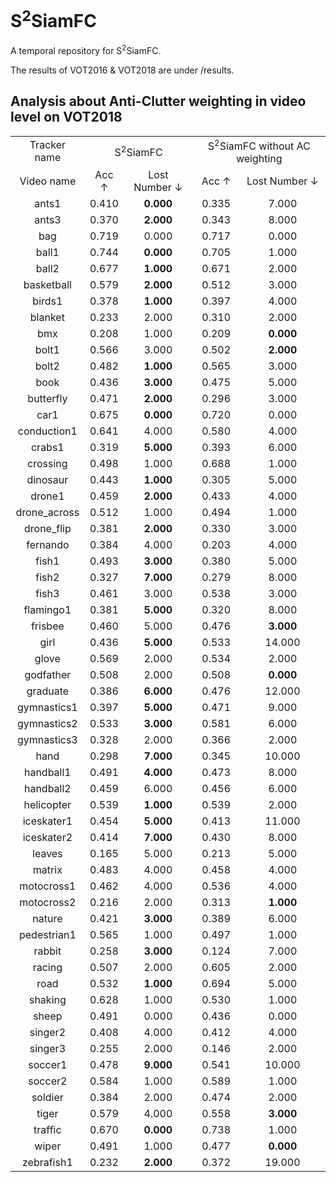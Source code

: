 # S<sup>2</sup>SiamFC
A temporal repository for S<sup>2</sup>SiamFC.

The results of VOT2016 & VOT2018 are under /results.

## Analysis about Anti-Clutter weighting in video level on VOT2018
<table>
<tr>
<td align="center"> Tracker name <td colspan=2 align="center"> S<sup>2</sup>SiamFC <td colspan=2 align="center">S<sup>2</sup>SiamFC without AC weighting
<tr>
<td colspan=1 align="center">Video name <td colspan=1 align="center">Acc &#8593;<td colspan=1 align="center">Lost Number &#8595;<td colspan=1 align="center">Acc &#8593;<td colspan=1 align="center">Lost Number &#8595;
<tr>
<td colspan=1 align="center">    ants1     <td colspan=1 align="center"> 0.410  <td colspan=1 align="center"> <b>0.000  <td colspan=1 align="center"> 0.335  <td colspan=1 align="center"> 7.000 <tr>
<td colspan=1 align="center">    ants3     <td colspan=1 align="center"> 0.370  <td colspan=1 align="center"> <b>2.000  <td colspan=1 align="center"> 0.343  <td colspan=1 align="center"> 8.000<tr>
<td colspan=1 align="center">     bag      <td colspan=1 align="center"> 0.719  <td colspan=1 align="center"> 0.000  <td colspan=1 align="center"> 0.717  <td colspan=1 align="center"> 0.000<tr>
<td colspan=1 align="center">    ball1     <td colspan=1 align="center"> 0.744  <td colspan=1 align="center"> <b>0.000  <td colspan=1 align="center"> 0.705  <td colspan=1 align="center"> 1.000<tr>
<td colspan=1 align="center">    ball2     <td colspan=1 align="center"> 0.677  <td colspan=1 align="center"> <b>1.000  <td colspan=1 align="center"> 0.671  <td colspan=1 align="center"> 2.000<tr>
<td colspan=1 align="center">  basketball  <td colspan=1 align="center"> 0.579  <td colspan=1 align="center"> <b>2.000  <td colspan=1 align="center"> 0.512  <td colspan=1 align="center"> 3.000<tr>
<td colspan=1 align="center">    birds1    <td colspan=1 align="center"> 0.378  <td colspan=1 align="center"> <b>1.000  <td colspan=1 align="center"> 0.397  <td colspan=1 align="center"> 4.000<tr>
<td colspan=1 align="center">   blanket    <td colspan=1 align="center"> 0.233  <td colspan=1 align="center"> 2.000  <td colspan=1 align="center"> 0.310  <td colspan=1 align="center"> 2.000<tr>
<td colspan=1 align="center">     bmx      <td colspan=1 align="center"> 0.208  <td colspan=1 align="center"> 1.000  <td colspan=1 align="center"> 0.209  <td colspan=1 align="center"> <b>0.000<tr>
<td colspan=1 align="center">    bolt1     <td colspan=1 align="center"> 0.566  <td colspan=1 align="center"> 3.000  <td colspan=1 align="center"> 0.502  <td colspan=1 align="center"> <b>2.000<tr>
<td colspan=1 align="center">    bolt2     <td colspan=1 align="center"> 0.482  <td colspan=1 align="center"> <b>1.000  <td colspan=1 align="center"> 0.565  <td colspan=1 align="center"> 3.000<tr>
<td colspan=1 align="center">     book     <td colspan=1 align="center"> 0.436  <td colspan=1 align="center"> <b>3.000  <td colspan=1 align="center"> 0.475  <td colspan=1 align="center"> 5.000<tr>
<td colspan=1 align="center">  butterfly   <td colspan=1 align="center"> 0.471  <td colspan=1 align="center"> <b>2.000  <td colspan=1 align="center"> 0.296  <td colspan=1 align="center"> 3.000<tr>
<td colspan=1 align="center">     car1     <td colspan=1 align="center"> 0.675  <td colspan=1 align="center"> <b>0.000  <td colspan=1 align="center"> 0.720  <td colspan=1 align="center"> 0.000<tr>
<td colspan=1 align="center"> conduction1  <td colspan=1 align="center"> 0.641  <td colspan=1 align="center"> 4.000  <td colspan=1 align="center"> 0.580  <td colspan=1 align="center"> 4.000 <tr>
<td colspan=1 align="center">    crabs1    <td colspan=1 align="center"> 0.319  <td colspan=1 align="center"> <b>5.000  <td colspan=1 align="center"> 0.393  <td colspan=1 align="center"> 6.000  <tr>
<td colspan=1 align="center">   crossing   <td colspan=1 align="center"> 0.498  <td colspan=1 align="center"> 1.000  <td colspan=1 align="center"> 0.688  <td colspan=1 align="center"> 1.000  <tr>
<td colspan=1 align="center">   dinosaur   <td colspan=1 align="center"> 0.443  <td colspan=1 align="center"> <b>1.000  <td colspan=1 align="center"> 0.305  <td colspan=1 align="center"> 5.000  <tr>
<td colspan=1 align="center">    drone1    <td colspan=1 align="center"> 0.459  <td colspan=1 align="center"> <b>2.000  <td colspan=1 align="center"> 0.433  <td colspan=1 align="center"> 4.000  <tr>
<td colspan=1 align="center"> drone_across <td colspan=1 align="center"> 0.512  <td colspan=1 align="center"> 1.000  <td colspan=1 align="center"> 0.494  <td colspan=1 align="center"> 1.000  <tr>
<td colspan=1 align="center">  drone_flip  <td colspan=1 align="center"> 0.381  <td colspan=1 align="center"> <b>2.000  <td colspan=1 align="center"> 0.330  <td colspan=1 align="center"> 3.000  <tr>
<td colspan=1 align="center">   fernando   <td colspan=1 align="center"> 0.384  <td colspan=1 align="center"> 4.000  <td colspan=1 align="center"> 0.203  <td colspan=1 align="center"> 4.000  <tr>
<td colspan=1 align="center">    fish1     <td colspan=1 align="center"> 0.493  <td colspan=1 align="center"> <b>3.000  <td colspan=1 align="center"> 0.380  <td colspan=1 align="center"> 5.000  <tr>
<td colspan=1 align="center">    fish2     <td colspan=1 align="center"> 0.327  <td colspan=1 align="center"> <b>7.000  <td colspan=1 align="center"> 0.279  <td colspan=1 align="center"> 8.000  <tr>
<td colspan=1 align="center">    fish3     <td colspan=1 align="center"> 0.461  <td colspan=1 align="center"> 3.000  <td colspan=1 align="center"> 0.538  <td colspan=1 align="center"> 3.000  <tr>
<td colspan=1 align="center">  flamingo1   <td colspan=1 align="center"> 0.381  <td colspan=1 align="center"> <b>5.000  <td colspan=1 align="center"> 0.320  <td colspan=1 align="center"> 8.000  <tr>
<td colspan=1 align="center">   frisbee    <td colspan=1 align="center"> 0.460  <td colspan=1 align="center"> 5.000  <td colspan=1 align="center"> 0.476  <td colspan=1 align="center"> <b>3.000  <tr>
<td colspan=1 align="center">     girl     <td colspan=1 align="center"> 0.436  <td colspan=1 align="center"> <b>5.000  <td colspan=1 align="center"> 0.533  <td colspan=1 align="center"> 14.000 <tr>
<td colspan=1 align="center">    glove     <td colspan=1 align="center"> 0.569  <td colspan=1 align="center"> 2.000  <td colspan=1 align="center"> 0.534  <td colspan=1 align="center"> 2.000  <tr>
<td colspan=1 align="center">  godfather   <td colspan=1 align="center"> 0.508  <td colspan=1 align="center"> 2.000  <td colspan=1 align="center"> 0.508  <td colspan=1 align="center"> <b>0.000  <tr>
<td colspan=1 align="center">   graduate   <td colspan=1 align="center"> 0.386  <td colspan=1 align="center"> <b>6.000  <td colspan=1 align="center"> 0.476  <td colspan=1 align="center"> 12.000 <tr>
<td colspan=1 align="center"> gymnastics1  <td colspan=1 align="center"> 0.397  <td colspan=1 align="center"> <b>5.000  <td colspan=1 align="center"> 0.471  <td colspan=1 align="center"> 9.000  <tr>
<td colspan=1 align="center"> gymnastics2  <td colspan=1 align="center"> 0.533  <td colspan=1 align="center"> <b>3.000  <td colspan=1 align="center"> 0.581  <td colspan=1 align="center"> 6.000  <tr>
<td colspan=1 align="center"> gymnastics3  <td colspan=1 align="center"> 0.328  <td colspan=1 align="center"> 2.000  <td colspan=1 align="center"> 0.366  <td colspan=1 align="center"> 2.000  <tr>
<td colspan=1 align="center">     hand     <td colspan=1 align="center"> 0.298  <td colspan=1 align="center"> <b>7.000  <td colspan=1 align="center"> 0.345  <td colspan=1 align="center"> 10.000 <tr>
<td colspan=1 align="center">  handball1   <td colspan=1 align="center"> 0.491  <td colspan=1 align="center"> <b>4.000  <td colspan=1 align="center"> 0.473  <td colspan=1 align="center"> 8.000  <tr>
<td colspan=1 align="center">  handball2   <td colspan=1 align="center"> 0.459  <td colspan=1 align="center"> 6.000  <td colspan=1 align="center"> 0.456  <td colspan=1 align="center"> 6.000  <tr>
<td colspan=1 align="center">  helicopter  <td colspan=1 align="center"> 0.539  <td colspan=1 align="center"> <b>1.000  <td colspan=1 align="center"> 0.539  <td colspan=1 align="center"> 2.000  <tr>
<td colspan=1 align="center">  iceskater1  <td colspan=1 align="center"> 0.454  <td colspan=1 align="center"> <b>5.000  <td colspan=1 align="center"> 0.413  <td colspan=1 align="center"> 11.000 <tr>
<td colspan=1 align="center">  iceskater2  <td colspan=1 align="center"> 0.414  <td colspan=1 align="center"> <b>7.000  <td colspan=1 align="center"> 0.430  <td colspan=1 align="center"> 8.000  <tr>
<td colspan=1 align="center">    leaves    <td colspan=1 align="center"> 0.165  <td colspan=1 align="center"> 5.000  <td colspan=1 align="center"> 0.213  <td colspan=1 align="center"> 5.000  <tr>
<td colspan=1 align="center">    matrix    <td colspan=1 align="center"> 0.483  <td colspan=1 align="center"> 4.000  <td colspan=1 align="center"> 0.458  <td colspan=1 align="center"> 4.000  <tr>
<td colspan=1 align="center">  motocross1  <td colspan=1 align="center"> 0.462  <td colspan=1 align="center"> 4.000  <td colspan=1 align="center"> 0.536  <td colspan=1 align="center"> 4.000  <tr>
<td colspan=1 align="center">  motocross2  <td colspan=1 align="center"> 0.216  <td colspan=1 align="center"> 2.000  <td colspan=1 align="center"> 0.313  <td colspan=1 align="center"> <b>1.000  <tr>
<td colspan=1 align="center">    nature    <td colspan=1 align="center"> 0.421  <td colspan=1 align="center"> <b>3.000  <td colspan=1 align="center"> 0.389  <td colspan=1 align="center"> 6.000  <tr>
<td colspan=1 align="center"> pedestrian1  <td colspan=1 align="center"> 0.565  <td colspan=1 align="center"> 1.000  <td colspan=1 align="center"> 0.497  <td colspan=1 align="center"> 1.000  <tr>
<td colspan=1 align="center">    rabbit    <td colspan=1 align="center"> 0.258  <td colspan=1 align="center"> <b>3.000  <td colspan=1 align="center"> 0.124  <td colspan=1 align="center"> 7.000  <tr>
<td colspan=1 align="center">    racing    <td colspan=1 align="center"> 0.507  <td colspan=1 align="center"> 2.000  <td colspan=1 align="center"> 0.605  <td colspan=1 align="center"> 2.000  <tr>
<td colspan=1 align="center">     road     <td colspan=1 align="center"> 0.532  <td colspan=1 align="center"> <b>1.000  <td colspan=1 align="center"> 0.694  <td colspan=1 align="center"> 5.000  <tr>
<td colspan=1 align="center">   shaking    <td colspan=1 align="center"> 0.628  <td colspan=1 align="center"> 1.000  <td colspan=1 align="center"> 0.530  <td colspan=1 align="center"> 1.000  <tr>
<td colspan=1 align="center">    sheep     <td colspan=1 align="center"> 0.491  <td colspan=1 align="center"> 0.000  <td colspan=1 align="center"> 0.436  <td colspan=1 align="center"> 0.000  <tr>
<td colspan=1 align="center">   singer2    <td colspan=1 align="center"> 0.408  <td colspan=1 align="center"> 4.000  <td colspan=1 align="center"> 0.412  <td colspan=1 align="center"> 4.000  <tr>
<td colspan=1 align="center">   singer3    <td colspan=1 align="center"> 0.255  <td colspan=1 align="center"> 2.000  <td colspan=1 align="center"> 0.146  <td colspan=1 align="center"> 2.000  <tr>
<td colspan=1 align="center">   soccer1    <td colspan=1 align="center"> 0.478  <td colspan=1 align="center"> <b>9.000  <td colspan=1 align="center"> 0.541  <td colspan=1 align="center"> 10.000 <tr>
<td colspan=1 align="center">   soccer2    <td colspan=1 align="center"> 0.584  <td colspan=1 align="center"> 1.000  <td colspan=1 align="center"> 0.589  <td colspan=1 align="center"> 1.000  <tr>
<td colspan=1 align="center">   soldier    <td colspan=1 align="center"> 0.384  <td colspan=1 align="center"> 2.000  <td colspan=1 align="center"> 0.474  <td colspan=1 align="center"> 2.000  <tr>
<td colspan=1 align="center">    tiger     <td colspan=1 align="center"> 0.579  <td colspan=1 align="center"> 4.000  <td colspan=1 align="center"> 0.558  <td colspan=1 align="center"> <b>3.000  <tr>
<td colspan=1 align="center">   traffic    <td colspan=1 align="center"> 0.670  <td colspan=1 align="center"> <b>0.000  <td colspan=1 align="center"> 0.738  <td colspan=1 align="center"> 1.000 <tr>
<td colspan=1 align="center">    wiper     <td colspan=1 align="center"> 0.491  <td colspan=1 align="center"> 1.000  <td colspan=1 align="center"> 0.477  <td colspan=1 align="center"> <b>0.000  <tr>
<td colspan=1 align="center">  zebrafish1  <td colspan=1 align="center"> 0.232  <td colspan=1 align="center"> <b>2.000  <td colspan=1 align="center"> 0.372  <td colspan=1 align="center"> 19.000 
<tr>
 
</table>

